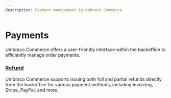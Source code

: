 ```yaml
---
description: Payment management in Umbraco Commerce.
---
```


# Payments

Umbraco Commerce offers a user-friendly interface within the backoffice to efficiently manage order payments.

### [Refund](./refund-configs.md)

Umbraco Commerce supports issuing both full and partial refunds directly from the backoffice for various payment methods, including invoicing, Stripe, PayPal, and more.


